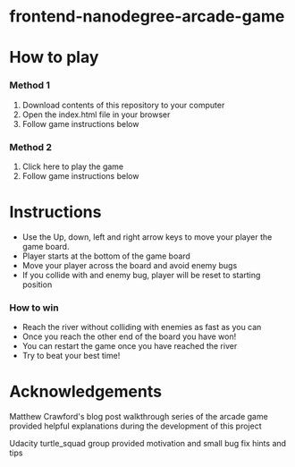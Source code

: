 frontend-nanodegree-arcade-game
===============================

# How to play

### Method 1
1. Download contents of this repository to your computer
2. Open the index.html file in your browser
3. Follow game instructions below

### Method 2
1. Click here to play the game
2. Follow game instructions below


# Instructions
- Use the Up, down, left and right arrow keys to move your player the game board.
- Player starts at the bottom of the game board
- Move your player across the board and avoid enemy bugs
- If you collide with and enemy bug, player will be reset to starting position

### How to win
- Reach the river without colliding with enemies as fast as you can
- Once you reach the other end of the board you have won!
- You can restart the game once you have reached the river
- Try to beat your best time!


# Acknowledgements
Matthew Crawford's blog post walkthrough series of the arcade game provided helpful explanations during the development of this project

Udacity turtle_squad group provided motivation and small bug fix hints and tips
